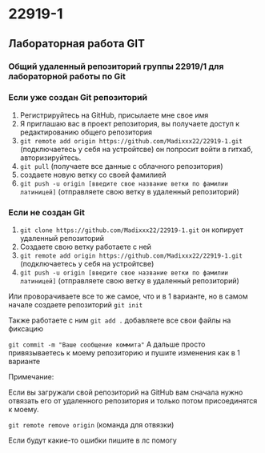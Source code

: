 # 22919-1
## Лабораторная работа GIT
### Общий удаленный репозиторий группы 22919/1 для лабораторной работы по Git

### Если уже создан Git репозиторий
1. Регистрируйтесь на GitHub, присылаете мне свое имя
3. Я приглашаю вас в проект репозитория, вы получаете доступ к редактированию общего репозитория
5. `git remote add origin https://github.com/Madixxx22/22919-1.git` (подключаетесь у себя на устройтсве) он попросит войти в гитхаб, авторизируйтесь.
6. `git pull` (получаете все данные с облачного репозитория)
7. создаете новую ветку со своей фамилией
8. `git push -u origin [введите свое название ветки по фамилии латиницей]` (отправляете свою ветку в удаленный репозиторий)

### Если не создан Git
1. `git clone https://github.com/Madixxx22/22919-1.git` он копирует удаленный репозиторий
2. Создаете свою ветку работаете с ней
3. `git remote add origin https://github.com/Madixxx22/22919-1.git` (подключаетесь у себя на устройтсве)
4. `git push -u origin [введите свое название ветки по фамилии латиницей]` (отправляете свою ветку в удаленный репозиторий)

Или проворачиваете все то же самое, что и в 1 варианте, но в самом начале создаете репозиторий `git init`

Также работаете с ним `git add .` добавляете все свои файлы на фиксацию

`git commit -m "Ваше сообщение коммита"` А дальше просто привязываетесь к моему репозиторию и пушите изменения как в 1 варианте

Примечание:

Если вы загружали свой репозиторий на GitHub вам сначала нужно отвязать его от удаленного репозитория и только потом присоединятся к моему. 

`git remote remove origin` (команда для отвязки)

Если будут какие-то ошибки пишите в лс помогу
